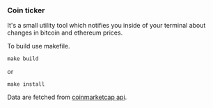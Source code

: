 ### Coin ticker

It's a small utility tool which notifies you inside of your terminal about changes in
bitcoin and ethereum prices.

To build use makefile.

`make build`

or

`make install`

Data are fetched from [coinmarketcap api](https://coinmarketcap.com/api/).
